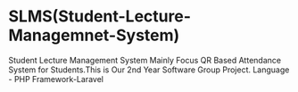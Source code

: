 # SLMS(Student-Lecture-Managemnet-System)
 Student Lecture Management System Mainly Focus QR Based Attendance System for Students.This is Our 2nd Year Software Group Project.
 Language - PHP
 Framework-Laravel
